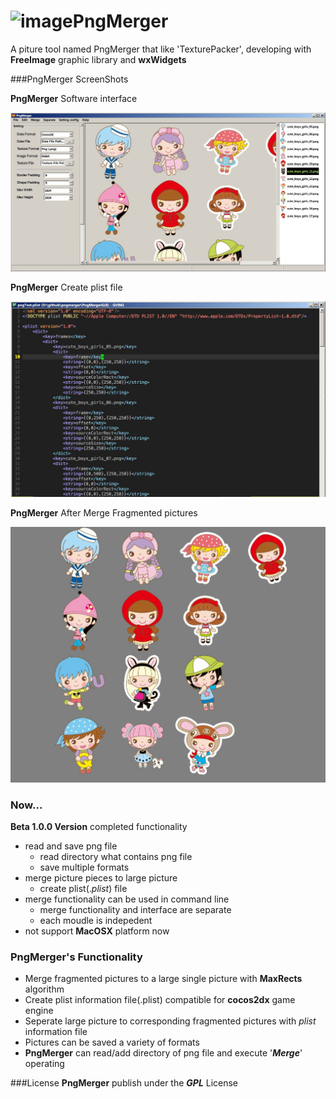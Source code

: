 ![image](https://github.com/bugcoding/PngMerger/blob/master/PngMergerGUI/pngmerger.ico)PngMerger
=========

A piture tool named PngMerger that like 'TexturePacker', developing with **FreeImage** graphic library and **wxWidgets**


###PngMerger ScreenShots

__PngMerger__ Software interface

 ![image](https://github.com/bugcoding/PngMerger/blob/master/screenshots/PngMergerInterface.jpg)

__PngMerger__ Create plist file

 ![image](https://github.com/bugcoding/PngMerger/blob/master/screenshots/PngMergerPlist.jpg)

__PngMerger__ After Merge Fragmented pictures

 ![image](https://github.com/bugcoding/PngMerger/blob/master/screenshots/PngMergerMergered.jpg)


### Now...

 **Beta 1.0.0 Version** completed functionality
 
- read and save png file
  + read directory what contains png file
  + save multiple formats
- merge picture pieces to large picture
  + create plist(._plist_) file
- merge functionality can be used in command line
  + merge functionality and interface are separate
  + each moudle is indepedent
- not support __MacOSX__ platform now



### PngMerger's Functionality

- Merge fragmented pictures to a large single picture with __MaxRects__ algorithm
- Create plist information file(.plist) compatible for __cocos2dx__ game engine
- Seperate large picture to corresponding fragmented pictures with _plist_ information file
- Pictures can be saved a variety of formats
- **PngMerger** can read/add directory of png file and execute '___Merge___' operating


###License
**PngMerger** publish under the ___GPL___ License
